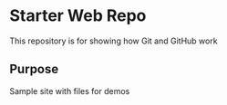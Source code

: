 # Starter Web Repo

This repository is for showing how Git and GitHub work

## Purpose 

Sample site with files for demos 